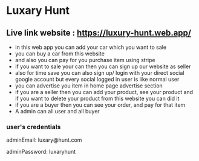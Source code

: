 <h1>Luxary Hunt</h1>
<h2>Live link website : <a href="https://luxury-hunt.web.app/">https://luxury-hunt.web.app/</a></h2>
<ul>
    <li>in this web app you can add your car which you want to sale</li>
    <li>you can buy a car from this website</li>
    <li>and also you can pay for you purchase item using stripe</li>
    <li>if you want to sale your can then you can sign up our website as seller</li>
    <li>also for time save you can also sign up/ login with your direct social google account but every social logged in user is like normal user</li>
    <li>you can advertise you item in home page advertise section</li>
    <li>if you are a seller then you can add your product, see your product and if you want to delete your product from this website you can did it</li>
    <li>if you are a buyer then you can see your order, and pay for that item</li>
    <li>A admin can all user and all buyer</li>
</ul>
<h3>user's credentials</h3>
<p>adminEmail: luxary@hunt.com</p>
<p>adminPassword: luxaryhunt</p>